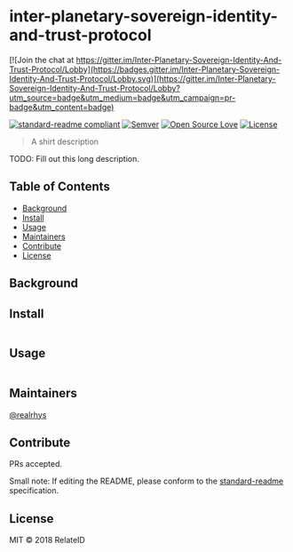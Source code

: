 # inter-planetary-sovereign-identity-and-trust-protocol

[![Join the chat at https://gitter.im/Inter-Planetary-Sovereign-Identity-And-Trust-Protocol/Lobby](https://badges.gitter.im/Inter-Planetary-Sovereign-Identity-And-Trust-Protocol/Lobby.svg)](https://gitter.im/Inter-Planetary-Sovereign-Identity-And-Trust-Protocol/Lobby?utm_source=badge&utm_medium=badge&utm_campaign=pr-badge&utm_content=badge)

[![standard-readme compliant](https://img.shields.io/badge/standard--readme-OK-green.svg?style=flat-square)](https://github.com/RichardLitt/standard-readme)
[![Semver](http://img.shields.io/SemVer/2.0.0.png)](http://semver.org/spec/v2.0.0.html)
[![Open Source Love](https://badges.frapsoft.com/os/v1/open-source.svg?v=102)](https://github.com/ellerbrock/open-source-badge/)
[![License](https://badges.frapsoft.com/os/mit/mit.svg?v=102)](https://github.com/ellerbrock/open-source-badge/)

> A shirt description

TODO: Fill out this long description.

## Table of Contents

- [Background](#background)
- [Install](#install)
- [Usage](#usage)
- [Maintainers](#maintainers)
- [Contribute](#contribute)
- [License](#license)

## Background

## Install

```
```

## Usage

```
```

## Maintainers

[@realrhys](https://github.com/realrhys)

## Contribute

PRs accepted.

Small note: If editing the README, please conform to the [standard-readme](https://github.com/RichardLitt/standard-readme) specification.

## License

MIT © 2018 RelateID
